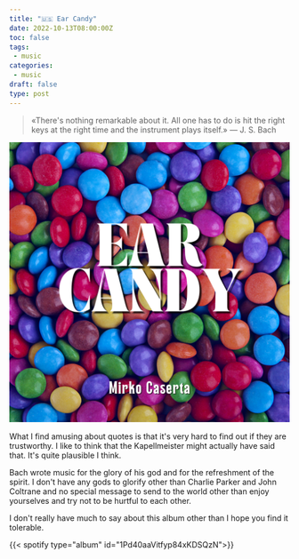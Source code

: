 ```yaml
---
title: "🇺🇸 Ear Candy"
date: 2022-10-13T08:00:00Z
toc: false
tags:
 - music
categories:
 - music
draft: false
type: post
---
```


> «There's nothing remarkable about it. All one has to do is hit the right keys
> at the right time and the instrument plays itself.» — J. S. Bach

![album cover](/images/posts/ear-candy-album-cover.png)

What I find amusing about quotes is that it's very hard to find out if they are
trustworthy. I like to think that the Kapellmeister might actually have said
that. It's quite plausible I think.

Bach wrote music for the glory of his god and for the refreshment of the
spirit. I don't have any gods to glorify other than Charlie Parker and John
Coltrane and no special message to send to the world other than enjoy
yourselves and try not to be hurtful to each other.

I don't really have much to say about this album other than I hope you find it
tolerable.

{{< spotify type="album" id="1Pd40aaVitfyp84xKDSQzN">}}
